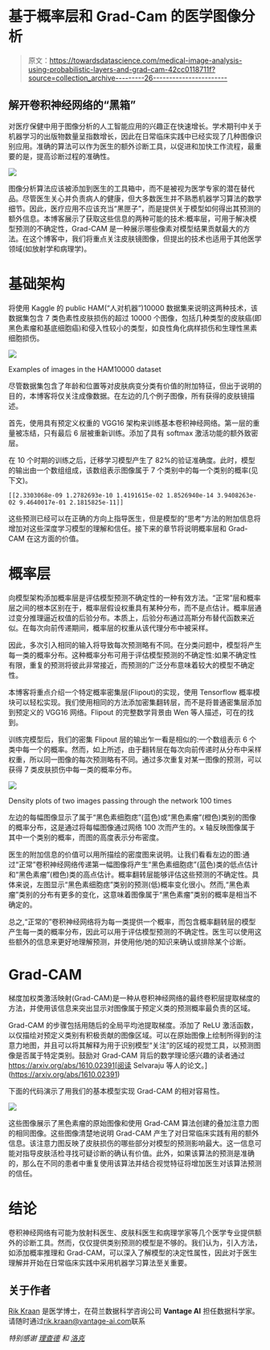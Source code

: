# 基于概率层和 Grad-Cam 的医学图像分析

> 原文：<https://towardsdatascience.com/medical-image-analysis-using-probabilistic-layers-and-grad-cam-42cc0118711f?source=collection_archive---------26----------------------->

## 解开卷积神经网络的“黑箱”

对医疗保健中用于图像分析的人工智能应用的兴趣正在快速增长。学术期刊中关于机器学习的出版物数量呈指数增长，因此在日常临床实践中已经实现了几种图像识别应用。准确的算法可以作为医生的额外诊断工具，以促进和加快工作流程，最重要的是，提高诊断过程的准确性。

![](img/1869de3f802d196051a1e66e4a2bf594.png)

图像分析算法应该被添加到医生的工具箱中，而不是被视为医学专家的潜在替代品。尽管医生关心并负责病人的健康，但大多数医生并不熟悉机器学习算法的数学细节。因此，医疗应用不应该充当“黑匣子”，而是提供关于模型如何得出其预测的额外信息。本博客展示了获取这些信息的两种可能的技术:概率层，可用于解决模型预测的不确定性，Grad-CAM 是一种展示哪些像素对模型结果贡献最大的方法。在这个博客中，我们将重点关注皮肤镜图像，但提出的技术也适用于其他医学领域(如放射学和病理学)。

# **基础架构**

将使用 Kaggle 的 public HAM(“人对机器”)10000 数据集来说明这两种技术，该数据集包含 7 类色素性皮肤损伤的超过 10000 个图像，包括几种类型的皮肤癌(即黑色素瘤和基底细胞癌)和侵入性较小的类型，如良性角化病样损伤和生理性黑素细胞损伤。

![](img/fc1f80c9de088b9f557a6f22573719c4.png)

Examples of images in the HAM10000 dataset

尽管数据集包含了年龄和位置等对皮肤病变分类有价值的附加特征，但出于说明的目的，本博客将仅关注成像数据。在左边的几个例子图像，所有获得的皮肤镜描述。

首先，使用具有预定义权重的 VGG16 架构来训练基本卷积神经网络。第一层的重量被冻结，只有最后 6 层被重新训练。添加了具有 softmax 激活功能的额外致密层。

在 10 个时期的训练之后，迁移学习模型产生了 82%的验证准确度。此时，模型的输出由一个数组组成，该数组表示图像属于 7 个类别中的每一个类别的概率(见下文)。

```
[[2.3303068e-09 1.2782693e-10 1.4191615e-02 1.8526940e-14 3.9408263e-02 9.4640017e-01 2.1815825e-11]]
```

这些预测已经可以在正确的方向上指导医生，但是模型的“思考”方法的附加信息将增加对这些深度学习模型的理解和信任。接下来的章节将说明概率层和 Grad-CAM 在这方面的价值。

# **概率层**

向模型架构添加概率层是评估模型预测不确定性的一种有效方法。“正常”层和概率层之间的根本区别在于，概率层假设权重具有某种分布，而不是点估计。概率层通过变分推理逼近权值的后验分布。本质上，后验分布通过高斯分布替代函数来近似。在每次向前传递期间，概率层的权重从该代理分布中被采样。

因此，多次引入相同的输入将导致每次预测略有不同。在分类问题中，模型将产生每一类的概率分布。这种概率分布可用于评估模型预测的不确定性:如果不确定性有限，重复的预测将彼此非常接近，而预测的广泛分布意味着较大的模型不确定性。

本博客将重点介绍一个特定概率密集层(Flipout)的实现，使用 Tensorflow 概率模块可以轻松实现。我们使用相同的方法添加密集翻转层，而不是将普通密集层添加到预定义的 VGG16 网络。Flipout 的完整数学背景由 Wen 等人描述，可在的找到。

训练完模型后，我们的密集 Flipout 层的输出乍一看是相似的:一个数组表示 6 个类中每一个的概率。然而，如上所述，由于翻转层在每次向前传递时从分布中采样权重，所以同一图像的每次预测略有不同。通过多次重复对某一图像的预测，可以获得 7 类皮肤损伤中每一类的概率分布。

![](img/0d4b0d070ef47bb21d237a3e7d3147fe.png)

Density plots of two images passing through the network 100 times

左边的每幅图像显示了属于“黑色素细胞痣”(蓝色)或“黑色素瘤”(橙色)类别的图像的概率分布，这是通过将每幅图像通过网络 100 次而产生的。x 轴反映图像属于其中一个类别的概率，而图的高度表示分布密度。

医生的附加信息的价值可以用所描绘的密度图来说明。让我们看看左边的图:通过“正常”卷积神经网络传递第一幅图像将产生“黑色素细胞痣”(蓝色)类的低点估计和“黑色素瘤”(橙色)类的高点估计。概率翻转层能够评估这些预测的不确定性。具体来说，左图显示“黑色素细胞痣”类别的预测(低)概率变化很小。然而,“黑色素瘤”类别的分布有更多的变化，这意味着图像属于“黑色素瘤”类别的概率是相当不确定的。

总之,“正常的”卷积神经网络将为每一类提供一个概率，而包含概率翻转层的模型产生每一类的概率分布，因此可以用于评估模型预测的不确定性。医生可以使用这些额外的信息来更好地理解预测，并使用他/她的知识来确认或排除某个诊断。

# Grad-CAM

梯度加权类激活映射(Grad-CAM)是一种从卷积神经网络的最终卷积层提取梯度的方法，并使用该信息来突出显示对图像属于预定义类的预测概率最负责的区域。

Grad-CAM 的步骤包括用随后的全局平均池提取梯度。添加了 ReLU 激活函数，以仅描绘对预定义类别有积极贡献的图像区域。可以在原始图像上绘制所得到的注意力地图，并且可以将其解释为用于识别模型“关注”的区域的视觉工具，以预测图像是否属于特定类别。鼓励对 Grad-CAM 背后的数学理论感兴趣的读者通过 https://arxiv.org/abs/1610.02391[阅读 Selvaraju 等人的论文。](https://arxiv.org/abs/1610.02391)

下面的代码演示了用我们的基本模型实现 Grad-CAM 的相对容易性。

![](img/511ae78b1e1fd8c65371395a86a0c4c3.png)

这些图像展示了黑色素瘤的原始图像和使用 Grad-CAM 算法创建的叠加注意力图的相同图像。这些图像清楚地说明 Grad-CAM 产生了对日常临床实践有用的额外信息。该注意力图反映了皮肤损伤的哪些部分对模型的预测影响最大。这一信息可能对指导皮肤活检寻找可疑诊断的确认有价值。此外，如果该算法的预测是准确的，那么在不同的患者中重复使用该算法并结合视觉特征将增加医生对该算法预测的信任。

# **结论**

卷积神经网络有可能为放射科医生、皮肤科医生和病理学家等几个医学专业提供额外的诊断工具。然而，仅仅提供类别预测的模型是不够的。我们认为，引入方法，如添加概率推理和 Grad-CAM，可以深入了解模型的决定性属性，因此对于医生理解并开始在日常临床实践中采用机器学习算法至关重要。

## 关于作者

[Rik Kraan](https://www.linkedin.com/in/rikkraan/) 是医学博士，在荷兰数据科学咨询公司 **Vantage AI** 担任数据科学家。请随时通过[rik.kraan@vantage-ai.com](mailto:rik.kraan@vantage-ai.com)联系

*特别感谢* [*理查德*](https://medium.com/u/6637acb5a331?source=post_page-----42cc0118711f--------------------------------) *和* [*洛克*](https://medium.com/u/67c88c5676e2?source=post_page-----42cc0118711f--------------------------------)